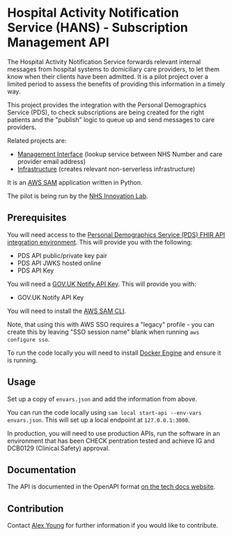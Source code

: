 # Hospital Activity Notification Service (HANS) - Subscription Management API

The Hospital Activity Notification Service forwards relevant internal messages from hospital systems to domiciliary care providers, to let them know when their clients have been admitted. It is a pilot project over a limited period to assess the benefits of providing this information in a timely way.

This project provides the integration with the Personal Demographics Service (PDS), to check subscriptions are being created for the right patients and the "publish" logic to queue up and send messages to care providers.

Related projects are:
* [Management Interface](https://github.com/nhsx/il-hans-management-interface) (lookup service between NHS Number and care provider email address)
* [Infrastructure](https://github.com/nhsx/il-hans-infrastructure) (creates relevant non-serverless infrastructure)

It is an [AWS SAM](https://docs.aws.amazon.com/serverless-application-model/latest/developerguide/what-is-sam.html) application written in Python.

The pilot is being run by the [NHS Innovation Lab](https://transform.england.nhs.uk/innovation-lab/).

## Prerequisites
You will need access to the [Personal Demographics Service (PDS) FHIR API integration environment](https://digital.nhs.uk/developer/api-catalogue/personal-demographics-service-fhir#api-description__environments-and-testing). This will provide you with the following:
* PDS API public/private key pair
* PDS API JWKS hosted online
* PDS API Key

You will need a [GOV.UK Notify API Key](https://www.notifications.service.gov.uk/). This will provide you with:
* GOV.UK Notify API Key

You will need to install the [AWS SAM CLI](https://docs.aws.amazon.com/serverless-application-model/latest/developerguide/prerequisites.html). 

Note, that using this with AWS SSO requires a "legacy" profile - you can create this by leaving "SSO session name" blank when running `aws configure sso`.

To run the code locally you will need to install [Docker Engine](https://docs.docker.com/engine/) and ensure it is running.

## Usage
Set up a copy of `envars.json` and add the information from above.

You can run the code locally using `sam local start-api --env-vars envars.json`. This will set up a local endpoint at `127.0.0.1:3000`.

In production, you will need to use production APIs, run the software in an environment that has been CHECK pentration tested and achieve IG and DCB0129 (Clinical Safety) approval.

## Documentation
The API is documented in the OpenAPI format [on the tech docs website](https://nhsx.github.io/il-hans-infrastructure/serverless-api/).


## Contribution
Contact [Alex Young](mailto:alex.young12@nhs.net) for further information if you would like to contribute.
